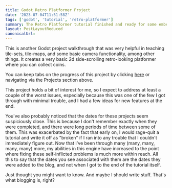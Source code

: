 ```yaml
---
title: Godot Retro Platformer Project
date: '2023-07-04T11:51:58Z'
tags: ['godot', 'tutorial', 'retro-platformer']
summary: The Retro Platformer tutorial finished and ready for some embellishment
layout: PostLayoutReduced
canonicalUrl:
---
```


This is another Godot project walkthrough that was very helpful in teaching tile-sets, tile-maps, and some basic camera
functionality, among other things. It creates a very basic 2d side-scrolling retro-looking platformer where you can
collect coins.

You can keep tabs on the progress of this project by clicking [here](/projects/godot-retro-platformer) or navigating
via the Projects section above.

This project holds a bit of interest for me, so I expect to address at least a couple of the worst issues, especially
because this was one of the few I got through with minimal trouble, and I had a few ideas for new features at the end.

You've also probably noticed that the dates for these projects seem suspiciously close. This is because I don't remember
exactly when they were completed, and there were long periods of time between some of them. This was exacerbated by the
fact that early on, I would rage-quit a tutorial and write it off as "broken" if I ran into any trouble that I couldn't
immediately figure out. Now that I've been through many (many, many, many, many) more, my abilities in this engine have
increased to the point where fixing these self-inflicted problems is much more within reach. All this to say that the
dates you see associated with them are the dates they were added to the blog, and not when I got to the end of the
tutorial itself.

Just thought you might want to know. And maybe I should write stuff. That's what blogging is, right?
